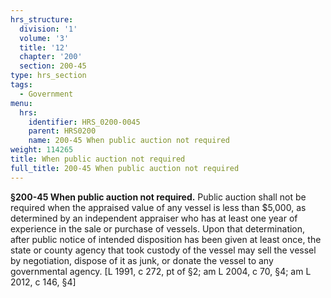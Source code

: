 ```yaml
---
hrs_structure:
  division: '1'
  volume: '3'
  title: '12'
  chapter: '200'
  section: 200-45
type: hrs_section
tags:
  - Government
menu:
  hrs:
    identifier: HRS_0200-0045
    parent: HRS0200
    name: 200-45 When public auction not required
weight: 114265
title: When public auction not required
full_title: 200-45 When public auction not required
---
```

**§200-45 When public auction not required.** Public auction shall not be required when the appraised value of any vessel is less than $5,000, as determined by an independent appraiser who has at least one year of experience in the sale or purchase of vessels. Upon that determination, after public notice of intended disposition has been given at least once, the state or county agency that took custody of the vessel may sell the vessel by negotiation, dispose of it as junk, or donate the vessel to any governmental agency. [L 1991, c 272, pt of §2; am L 2004, c 70, §4; am L 2012, c 146, §4]